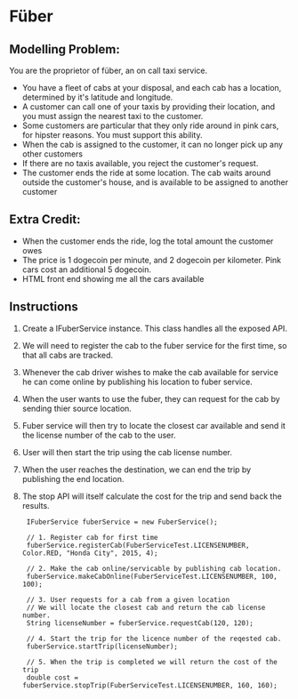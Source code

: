 # Füber
## Modelling Problem:
You are the proprietor of füber, an on call taxi service.
* You have a fleet of cabs at your disposal, and each cab has a location, determined by it's latitude and longitude.
* A customer can call one of your taxis by providing their location, and you must assign the nearest taxi to the customer.
* Some customers are particular that they only ride around in pink cars, for hipster reasons. You must support this ability.
* When the cab is assigned to the customer, it can no longer pick up any other customers 
* If there are no taxis available, you reject the customer's request.
* The customer ends the ride at some location. The cab waits around outside the customer's house, and is available to be assigned to another customer

## Extra Credit:
* When the customer ends the ride, log the total amount the customer owes
* The price is 1 dogecoin per minute, and 2 dogecoin per kilometer. Pink cars cost an additional 5 dogecoin.
* HTML front end showing me all the cars available


## Instructions
1. Create a IFuberService instance. This class handles all the exposed API.
2. We will need to register the cab to the fuber service for the first time, so that all cabs are tracked.
3. Whenever the cab driver wishes to make the cab available for service he can come online by publishing his location to fuber service.
4. When the user wants to use the fuber, they can request for the cab by sending thier source location.
5. Fuber service will then try to locate the closest car available and send it the license number of the cab to the user.
6. User will then start the trip using the cab license number.
7. When the user reaches the destination, we can end the trip by publishing the end location. 
8. The stop API will itself calculate the cost for the trip and send back the results.

        IFuberService fuberService = new FuberService();
        
        // 1. Register cab for first time
        fuberService.registerCab(FuberServiceTest.LICENSENUMBER, Color.RED, "Honda City", 2015, 4);
        
        // 2. Make the cab online/servicable by publishing cab location.
        fuberService.makeCabOnline(FuberServiceTest.LICENSENUMBER, 100, 100);

        // 3. User requests for a cab from a given location
        // We will locate the closest cab and return the cab license number.
        String licenseNumber = fuberService.requestCab(120, 120);

        // 4. Start the trip for the licence number of the reqested cab.
        fuberService.startTrip(licenseNumber);

        // 5. When the trip is completed we will return the cost of the trip
        double cost = fuberService.stopTrip(FuberServiceTest.LICENSENUMBER, 160, 160);
